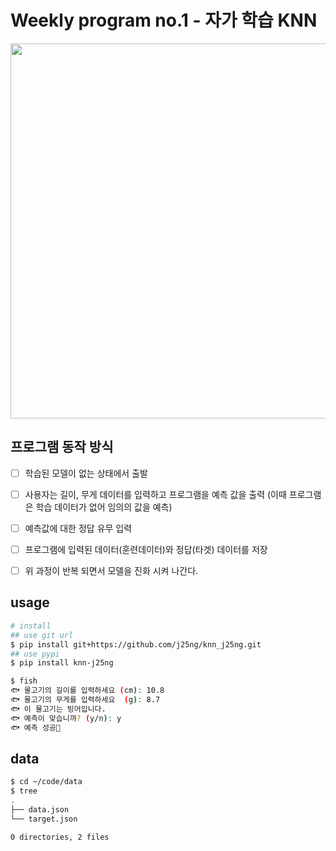 # Weekly program no.1 - 자가 학습 KNN
<img src="https://github.com/user-attachments/assets/54bb1109-4a67-4dbb-b714-0893e9c6f420" width=600 />

## 프로그램 동작 방식
- [ ] 학습된 모델이 없는 상태에서 출발
- [ ] 사용자는 길이, 무게 데이터를 입력하고 프로그램을 예측 값을 출력 (이때 프로그램은 학습 데이터가 없어 임의의 값을 예측)
- [ ] 예측값에 대한 정답 유무 입력
- [ ] 프로그램에 입력된 데이터(훈련데이터)와 정답(타겟) 데이터를 저장
- [ ] 위 과정이 반복 되면서 모델을 진화 시켜 나간다.


## usage
```bash
# install
## use git url
$ pip install git+https://github.com/j25ng/knn_j25ng.git
## use pypi
$ pip install knn-j25ng

$ fish
🐟 물고기의 길이를 입력하세요 (cm): 10.8
🐟 물고기의 무게를 입력하세요  (g): 8.7
🐟 이 물고기는 빙어입니다.
🐟 예측이 맞습니까? (y/n): y
🐟 예측 성공🥳
```

## data
```bash
$ cd ~/code/data
$ tree
.
├── data.json
└── target.json

0 directories, 2 files
```
